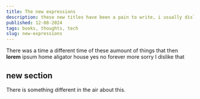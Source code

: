 ```yaml
---
title: The new expressions
description: these new titles have been a pain to write, i usually dislike speaking so much.
published: 12-08-2024
tags: books, thoughts, tech
slug: new-expressions
---
```


There was a time a different time of these aumount of things that then
**lorem** ipsum home aligator house yes no forever more sorry I dislike that

## new section

There is something different in the air about this.
